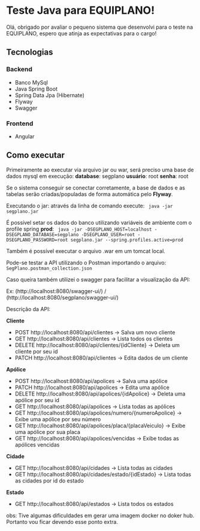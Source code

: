 # Teste Java para EQUIPLANO!

Olá, obrigado por avaliar o pequeno sistema que desenvolvi para o teste na EQUIPLANO, espero que atinja as expectativas para o cargo! 

## Tecnologias
### Backend
* Banco MySql
* Java Spring Boot
* Spring Data Jpa (Hibernate)
* Flyway
* Swagger

### Frontend
* Angular 

## Como executar

Primeiramente ao executar via arquivo jar ou war, será preciso uma base de dados mysql em execução:
**database**: segplano
**usuário**: root
**senha**: root

Se o sistema conseguir se conectar corretamente, a base de dados e as tabelas serão criadas/populadas de forma automática pelo **Flyway**.

Executando o jar:
através da linha de comando execute:
` java -jar segplano.jar`

É possível setar os dados do banco utilizando variáveis de ambiente com o profile spring **prod**: 
` java -jar -DSEGPLANO_HOST=localhost -DSEGPLANO_DATABASE=segplano -DSEGPLANO_USER=root -DSEGPLANO_PASSWORD=root segplano.jar --spring.profiles.active=prod`

Também é possível executar o arquivo .war em um tomcat local.

Pode-se testar a API utilizando o Postman importando o arquivo:
`SegPlano.postman_collection.json`

Caso queira também utilizei o swagger para facilitar a visualização da API:

Ex: 
(http://localhost:8080/swagger-ui/) / (http://localhost:8080/segplano/swagger-ui/)

Descrição da API:

**Cliente**
* POST http://localhost:8080/api/clientes -> Salva um novo cliente
* GET http://localhost:8080/api/clientes -> Lista todos os clientes
* DELETE http://localhost:8080/api/clientes/{idCliente} -> Deleta um cliente por seu id
* PATCH http://localhost:8080/api/clientes -> Edita dados de um cliente

**Apólice**
* POST http://localhost:8080/api/apolices -> Salva uma apólice
* PATCH http://localhost:8080/api/apolices -> Edita uma apólice
* DELETE http://localhost:8080/api/apolices/{idApolice} -> Deleta uma apólice por seu id
* GET http://localhost:8080/api/apolices -> Lista todas as apólices
* GET http://localhost:8080/api/apolices/numero/{numeroApolice} -> Exibe uma apólice por seu número
* GET http://localhost:8080/api/apolices/placa/{placaVeiculo} -> Exibe uma apólice por sua placa
* GET http://localhost:8080/api/apolices/vencidas -> Exibe todas as apólices vencidas

**Cidade**
* GET http://localhost:8080/api/cidades -> Lista todas as cidades
* GET http://localhost:8080/api/cidades/estado/{idEstado} -> Lista todas as cidades por id do estado

**Estado**
* GET http://localhost:8080/api/estados -> Lista todos os estados


obs: Tive algumas dificuldades em gerar uma imagem docker no doker hub. Portanto vou ficar devendo esse ponto extra.
